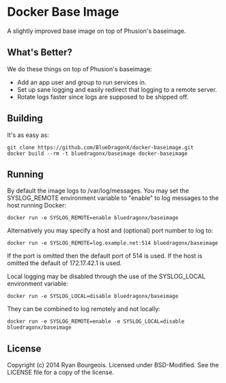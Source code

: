 Docker Base Image
=================
A slightly improved base image on top of Phusion's baseimage.

What's Better?
--------------
We do these things on top of Phusion's baseimage:
- Add an app user and group to run services in.
- Set up sane logging and easily redirect that logging to a remote server.
- Rotate logs faster since logs are supposed to be shipped off.

Building
--------
It's as easy as:

    git clone https://github.com/BlueDragonX/docker-baseimage.git
    docker build --rm -t bluedragonx/baseimage docker-baseimage

Running
-------
By default the image logs to /var/log/messages. You may set the SYSLOG_REMOTE
environment variable to "enable" to log messages to the host running Docker:

    docker run -e SYSLOG_REMOTE=enable bluedragonx/baseimage

Alternatively you may specify a host and (optional) port number to log to:

    docker run -e SYSLOG_REMOTE=log.example.net:514 bluedragonx/baseimage

If the port is omitted then the default port of 514 is used. If the host is
omitted the default of 172.17.42.1 is used.

Local logging may be disabled through the use of the SYSLOG_LOCAL environment
variable:

    docker run -e SYSLOG_LOCAL=disable bluedragonx/baseimage

They can be combined to log remotely and not locally:

    docker run -e SYSLOG_REMOTE=enable -e SYSLOG_LOCAL=disable bluedragonx/baseimage

License
-------
Copyright (c) 2014 Ryan Bourgeois. Licensed under BSD-Modified. See the LICENSE
file for a copy of the license.
